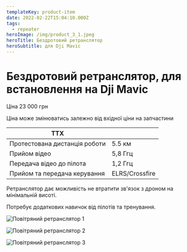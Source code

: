 ```yaml
---
templateKey: product-item
date: 2022-02-22T15:04:10.000Z
tags:
  - repeater
heroImage: /img/product_3_1.jpeg
heroTitle: Бездротовий ретранслятор
heroSubtitle: для Dji Mavic
---
```

# Бездротовий ретранслятор, для встановлення на Dji Mavic

Ціна 23 000 грн

Ціна може змінюватись залежно від вхідної ціни на запчастини

| ТТХ                           |                |
| ----------------------------- | -------------- |
| Протестована дистанція роботи | 5.5 км         |
| Прийом відео                  | 5,8 Ггц        |
| Передача відео до пілота      | 1,2 Ггц        |
| Прийом та передача керування  | ELRS/Crossfire |

Ретранслятор дає можливість не втратити зв'язок з дроном на мінімальній висоті.

Потребує додаткових навичок від пілотів та тренування.

![Повітряний ретранслятор 1](/img/product_3_1.jpeg)

![Повітряний ретранслятор 2](/img/product_3_2.jpeg)

![Повітряний ретранслятор 3](/img/product_3_3.jpeg)